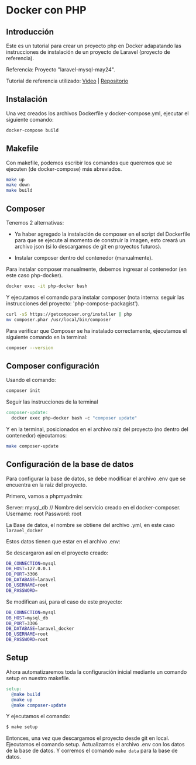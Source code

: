 # Docker con PHP

## Introducción

Este es un tutorial para crear un proyecto php en Docker adapatando las instrucciones de instalación de un proyecto de Laravel (proyecto de referencia).

Referencia: Proyecto "laravel-mysql-may24".

Tutorial de referencia utilizado:
[Video](https://www.youtube.com/watch?v=V-MDfE1I6u0) |
[Repositorio](https://github.com/pitocms/laravel-docker/tree/main)

## Instalación

Una vez creados los archivos Dockerfile y docker-compose.yml, ejecutar el siguiente comando:

```bash
docker-compose build
```

## Makefile

Con makefile, podemos escribir los comandos que queremos que se ejecuten (de docker-compose) más abreviados.

```bash
make up
make down
make build
```

## Composer

Tenemos 2 alternativas:

- Ya haber agregado la instalación de composer en el script del Dockerfile para que se ejecute al momento de construir la imagen, esto creará un archivo json (si lo descargamos de git en proyectos futuros).

- Instalar composer dentro del contenedor (manualmente).

Para instalar composer manualmente, debemos ingresar al contenedor (en este caso php-docker).

```bash
docker exec -it php-docker bash
```

Y ejecutamos el comando para instalar composer (nota interna: seguir las instrucciones del proyecto: 'php-compose-packagist').


```bash
curl -sS https://getcomposer.org/installer | php
mv composer.phar /usr/local/bin/composer
```

Para verificar que Composer se ha instalado correctamente, ejecutamos el siguiente comando en la terminal:

```bash
composer --version
```

## Composer configuración

Usando el comando:
  
  ```bash
  composer init
  ```

  Seguir las instrucciones de la terminal


  ```Makefile
composer-update:
	docker exec php-docker bash -c "composer update"
  ```

Y en la terminal, posicionados en el archivo raíz del proyecto (no dentro del contenedor) ejecutamos:

```bash
make composer-update
```



## Configuración de la base de datos

Para configurar la base de datos, se debe modificar el archivo .env que se encuentra en la raíz del proyecto.

Primero, vamos a phpmyadmin:

Server: mysql_db  // Nombre del servicio creado en el docker-composer.
Username: root
Password: root

La Base de datos, el nombre se obtiene del archivo .yml, en este caso `laravel_docker`

Estos datos tienen que estar en el archivo .env:

Se descargaron así en el proyecto creado:

```bash
DB_CONNECTION=mysql
DB_HOST=127.0.0.1
DB_PORT=3306
DB_DATABASE=laravel
DB_USERNAME=root
DB_PASSWORD=
```

Se modifican así, para el caso de este proyecto:

```bash
DB_CONNECTION=mysql
DB_HOST=mysql_db
DB_PORT=3306
DB_DATABASE=laravel_docker
DB_USERNAME=root
DB_PASSWORD=root
```


## Setup

Ahora automatizaremos toda la configuración inicial mediante un comando setup en nuestro makefile.

```Makefile
setup:
  @make build
  @make up
  @make composer-update
```

Y ejecutamos el comando:

```bash
$ make setup
```

Entonces, una vez que descargamos el proyecto desde git en local.
Ejecutamos el comando setup.
Actualizamos el archivo .env con los datos de la base de datos.
Y corremos el comando `make data` para la base de datos.





